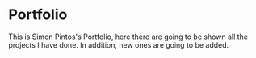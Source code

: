 # Portfolio
This is Simon Pintos's Portfolio, here there are going to be shown all the projects I have done. In addition, new ones are going to be added.
